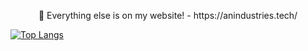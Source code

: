 <p align="center">
 🔭 Everything else is on my website! - https://anindustries.tech/

[![Top Langs](https://github-readme-stats-git-masterrstaa-rickstaa.vercel.app/api/top-langs/?username=MrNtex&theme=tokyonight)](https://github.com/anuraghazra/github-readme-stats)
</p>
<!--Here are some ideas to get you started:

- 🔭 I’m currently working on ...
- 🌱 I’m currently learning ...
- 👯 I’m looking to collaborate on ...
- 🤔 I’m looking for help with ...
- 💬 Ask me about ...
- 📫 How to reach me: ...
- 😄 Pronouns: ...
- ⚡ Fun fact: ...
-->
